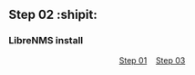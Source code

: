 ## Step 02 :shipit:
### LibreNMS install


<p align="center">
    <a href="Step_01.md">Step 01</a>&nbsp;                            &nbsp;
    <a href="Step_03.md">Step 03</a>
</p>

